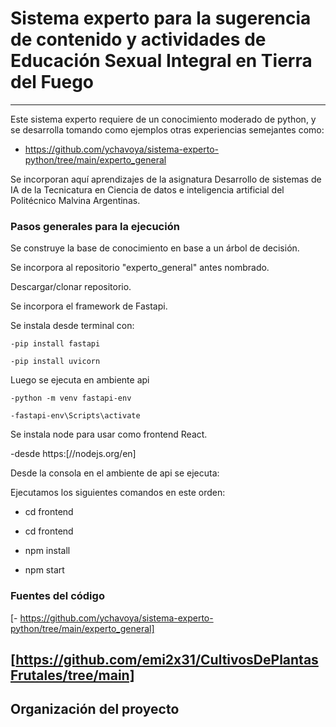 # Sistema experto para la sugerencia de contenido y actividades de Educación Sexual Integral en Tierra del Fuego
------------------------
Este sistema experto requiere de un conocimiento moderado de python, y se desarrolla tomando como ejemplos otras experiencias semejantes como:
  - https://github.com/ychavoya/sistema-experto-python/tree/main/experto_general
 
Se incorporan aquí aprendizajes de la asignatura Desarrollo de sistemas de IA de la Tecnicatura en Ciencia de datos e inteligencia artificial del Politécnico Malvina Argentinas.

###  Pasos generales para la ejecución

Se construye la base de conocimiento en base a un árbol de decisión.

Se incorpora al repositorio "experto_general" antes nombrado.

Descargar/clonar repositorio.

Se incorpora el framework de Fastapi.

  Se instala desde terminal con:
  
    -pip install fastapi
    
    -pip install uvicorn
  
  Luego se ejecuta en ambiente api
  
    -python -m venv fastapi-env
    
    -fastapi-env\Scripts\activate

Se instala node para usar como frontend React.

  -desde https:[//nodejs.org/en]

Desde la consola en el ambiente de api se ejecuta:

Ejecutamos los siguientes comandos en este orden:
  - cd frontend

  - cd frontend
  
  - npm install
  
  - npm start

### Fuentes del código

[- https://github.com/ychavoya/sistema-experto-python/tree/main/experto_general]

[https://github.com/emi2x31/CultivosDePlantasFrutales/tree/main]
-----------------------
Organización del proyecto
------------
